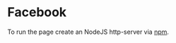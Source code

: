 # Facebook

To run the page create an NodeJS http-server via [npm](https://www.npmjs.com/package/http-server).